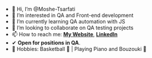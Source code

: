- 👋 Hi, I’m @Moshe-Tsarfati
- 👀 I’m interested in QA and Front-end development 
- 🌱 I’m currently learning QA automation with JS
- 💞️ I’m looking to collaborate on QA testing projects
- 📫 How to reach me: [**My Website**](http://www.moshecv.com),
  [**LinkedIn**](https://www.linkedin.com/in/moshe-tsarfati-5a9490208)
- ✔ **Open for positions in QA**.
- 📝 Hobbies: Basketball 🏀 | Playing Piano and Bouzouki 🎵
<!---
Moshe-Tsarfati/Moshe-Tsarfati is a ✨ special ✨ repository because its `README.md` (this file) appears on your GitHub profile.
You can click the Preview link to take a look at your changes.
--->

